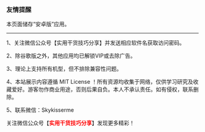 <h3>友情提醒</h3>
本页面储存“安卓版”应用。
<hr />
1、关注微信公众号【实用干货技巧分享】并发送相应软件名获取访问密码。

2、除谷歌版之外，其他应用均已解锁VIP或去除广告。

3、理论上支持所有机型，但不排除兼容性问题。

4、本站展示内容遵循 MIT License ！所有资源均收集于网络，仅供学习研究及收藏爱好。游客勿作商业用途，否则后果自负。本人不承认责任。如有侵权，联系删除。

5、联系微信：Skykisserme

关注微信公众号【<span style="color: #ff0000;"><strong>实用干货技巧分享</strong></span>】发现更多精彩！
